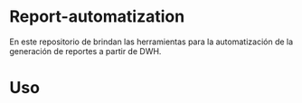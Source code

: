 # Report-automatization

En este repositorio de brindan las herramientas para la automatización de la generación de reportes a partir de DWH.

# Uso


